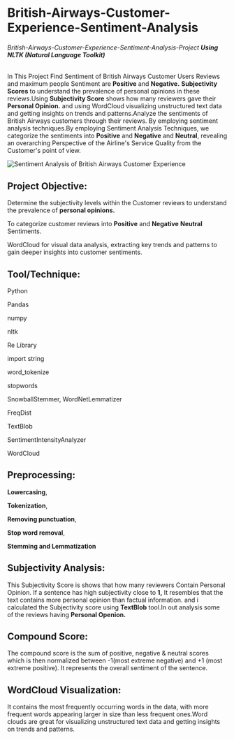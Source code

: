 # British-Airways-Customer-Experience-Sentiment-Analysis


###### British-Airways-Customer-Experience-Sentiment-Analysis-Project **Using NLTK (Natural Language Toolkit)**



In This Project Find Sentiment of British Airways Customer Users Reviews and maximum people Sentiment are **Positive** and **Negative.** **Subjectivity Scores** to understand the prevalence of personal opinions in these reviews.Using **Subjectivity Score** shows how many reviewers gave their **Personal Opinion.** and using WordCloud visualizing unstructured text data and getting insights on trends and patterns.Analyze the sentiments of British Airways customers through their reviews. By employing sentiment analysis techniques.By employing Sentiment Analysis Techniques, we categorize the sentiments into **Positive** and **Negative** and **Neutral**, revealing an overarching Perspective of the Airline's Service Quality from the Customer's point of view.



![Sentiment Analysis of British Airways Customer Experience](https://github.com/anandshaw123/British-Airways-Customer-Experience-Sentiment-Analysis-Project/assets/129979768/2f7a7a4a-9a6b-4421-805a-cfb06015bc27)



## **Project Objective:**
Determine the subjectivity levels within the Customer reviews to understand the prevalence of **personal opinions.**

To categorize customer reviews into **Positive** and **Negative** **Neutral** Sentiments.

WordCloud for visual data analysis, extracting key trends and patterns to gain deeper insights into customer sentiments.



## **Tool/Technique:**

Python

Pandas

numpy

nltk

Re Library

import string

word_tokenize

stopwords

SnowballStemmer, WordNetLemmatizer

FreqDist

TextBlob

SentimentIntensityAnalyzer

WordCloud

<!--pandas
numpy
nltk
import re
import string
from nltk.tokenize import word_tokenize
from nltk.corpus import stopwords
from nltk.stem import SnowballStemmer
from nltk.stem import WordNetLemmatizer

from nltk.probability import FreqDist
from textblob import TextBlob
from vaderSentiment.vaderSentiment import SentimentIntensityAnalyzer
from wordcloud import WordCloud -->


## Preprocessing:

**Lowercasing**,

**Tokenization**,

**Removing punctuation**,

**Stop word removal**,

**Stemming and Lemmatization**



## **Subjectivity Analysis:**

This Subjectivity Score is shows that how many reviewers Contain Personal Opinion. If a sentence has high subjectivity close to **1,** It resembles that the text contains more personal opinion than factual information. and i calculated the Subjectivity score using **TextBlob** tool.In out analysis some of the reviews having **Personal Openion.**

## **Compound Score:**
The compound score is the sum of positive, negative & neutral scores which is then normalized between -1(most extreme negative) and +1 (most extreme positive). It represents the overall sentiment of the sentence.

## **WordCloud Visualization:**

It contains the most frequently occurring words in the data, with more frequent words appearing larger in size than less frequent ones.Word clouds are great for visualizing unstructured text data and getting insights on trends and patterns.















